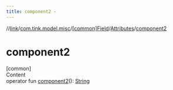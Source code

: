 ```yaml
---
title: component2 -
---
```

//[link](../../../index.md)/[com.tink.model.misc](../../index.md)/[[common]Field](../index.md)/[Attributes](index.md)/[component2](component2.md)



# component2  
[common]  
Content  
operator fun [component2](component2.md)(): [String](https://kotlinlang.org/api/latest/jvm/stdlib/kotlin/-string/index.html)  




